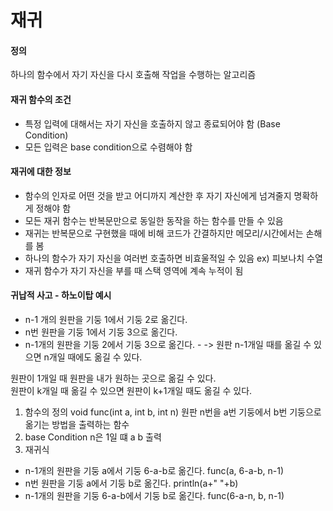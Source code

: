 # 재귀

#### 정의
하나의 함수에서 자기 자신을 다시 호출해 작업을 수행하는 알고리즘

#### 재귀 함수의 조건
* 특정 입력에 대해서는 자기 자신을 호출하지 않고 종료되어야 함 (Base Condition)       
* 모든 입력은 base condition으로 수렴해야 함

#### 재귀에 대한 정보
* 함수의 인자로 어떤 것을 받고 어디까지 계산한 후 자기 자신에게 넘겨줄지 명확하게 정해야 함
* 모든 재귀 함수는 반복문만으로 동일한 동작을 하는 함수를 만들 수 있음
* 재귀는 반복문으로 구현했을 때에 비해 코드가 간결하지만 메모리/시간에서는 손해를 봄
* 하나의 함수가 자기 자신을 여러번 호출하면 비효울적일 수 있음 ex) 피보나치 수열
* 재귀 함수가 자기 자신을 부를 때 스택 영역에 계속 누적이 됨


#### 귀납적 사고  - 하노이탑 예시
* n-1 개의 원판을 기둥 1에서 기둥 2로 옮긴다.
* n번 원판을 기둥 1에서 기둥 3으로 옮긴다.
* n-1개의 원판을 기둥 2에서 기둥 3으로 옮긴다.   -
-> 원판 n-1개일 때를 옮길 수 있으면 n개일 때에도 옮길 수 있다.

원판이 1개일 때 원판을 내가 원하는 곳으로 옮길 수 있다.   
원판이 k개일 때 옮길 수 있으면 원판이 k+1개일 때도 옮길 수 있다.

1. 함수의 정의
void func(int a, int b, int n)
원판 n번을 a번 기둥에서 b번 기둥으로 옮기는 방법을 출력하는 함수
2. base Condition
n은 1일 떄 a b 출력
3. 재귀식
* n-1개의 원판을 기둥 a에서 기둥 6-a-b로 옮긴다. func(a, 6-a-b, n-1)
* n번 원판을 기둥 a에서 기둥 b로 옮긴다. println(a+" "+b)
* n-1개의 원판을 기둥 6-a-b에서 기둥 b로 옮긴다. func(6-a-n, b, n-1)



